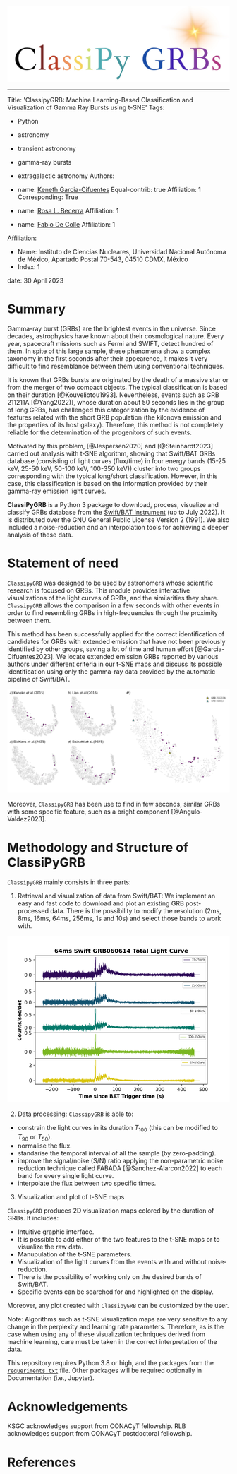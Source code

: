 
![Logo](/docs/Animations/images/logo.jpeg) 

---
Title: 'ClassipyGRB: Machine Learning-Based Classification and Visualization of Gamma Ray Bursts using t-SNE'
Tags:
  - Python
  - astronomy
  - transient astronomy
  - gamma-ray bursts
  - extragalactic astronomy
Authors:
  - name: [Keneth Garcia-Cifuentes](https://orcid.org/0009-0001-2607-6359)
    Equal-contrib: true
    Affiliation: 1
    Corresponding: True

  - name: [Rosa L. Becerra](https://orcid.org/0000-0002-0216-3415)
    Affiliation: 1

  - name: [Fabio De Colle](https://orcid.org/0000-0002-3137-4633)
    Affiliation: 1
    
Affiliation:
 - Name: Instituto de Ciencias Nucleares,  Universidad Nacional Autónoma de México, Apartado Postal 70-543, 04510 CDMX, México
 - Index: 1

date: 30 April 2023 

# Summary
Gamma-ray burst (GRBs) are the brightest events in the universe. Since decades, astrophysics have known about their cosmological nature. Every year, spacecraft missions such as Fermi and SWIFT, detect hundred of them. In spite of this large sample, these phenomena show a complex taxonomy in the first seconds after their appearence, it makes it very difficult to find resemblance between them using conventional techniques.

It is known that GRBs bursts are originated by the death of a massive star or from the merger of two compact objects. The typical classification is based on their duration [@Kouveliotou1993]. Nevertheless, events such as GRB 211211A [@Yang2022)], whose duration about 50 seconds lies in the group of long GRBs, has challenged this categorization by the evidence of features related with the short GRB population (the kilonova emission and the properties of its host galaxy). Therefore, this method is not completely reliable for the determination of the progenitors of such events.

Motivated by this problem, [@Jespersen2020] and [@Steinhardt2023] carried out analysis with t-SNE algorithm, showing that Swift/BAT GRBs database (consisting of light curves (flux/time) in four energy bands (15-25 keV, 25-50 keV, 50-100 keV, 100-350 keV)) cluster into two groups corresponding with the typical long/short classification. However, in this case, this classification is based on the information provided by their gamma-ray emission light curves. 

**ClassiPyGRB** is a Python 3 package to download, process, visualize and classify GRBs database from the [Swift/BAT Instrument](https://swift.gsfc.nasa.gov/about_swift/bat_desc.html) (up to July 2022). It is distributed over the GNU General Public License Version 2 (1991). We also included a noise-reduction and an interpolation tools for achieving a deeper analysis of these data.


# Statement of need

`ClassipyGRB` was designed to be used by astronomers whose scientific research is focused on GRBs. This module provides interactive visualizations of the light curves of GRBs, and the similarities they share. `ClassipyGRB` allows the comparison in a few seconds with other events in order to find resembling GRBs in high-frequencies through the proximity between them.

This method has been successfully applied for the correct identification of candidates for GRBs with extended emission that have not been previously identified by other groups, saving a lot of time and human effort [@Garcia-Cifuentes2023]. We locate extended emission GRBs reported by various authors under different criteria in our t-SNE maps and discuss its possible identification using only the gamma-ray data provided by the automatic pipeline of Swift/BAT. 

![t-SNE visualization map obtained for the noise-reduced dataset binned at $64$ ms with $pp=30$. GRBs colored in magenta are classified as Extended Emission by previous works. Image taken from [@Garcia-Cifuentes2023] \label{fig:fig1}](Figures/EE_analysis_updated.jpg)

Moreover, `ClassipyGRB` has been use to find in few seconds, similar GRBs with some specific feature, such as a bright component [@Angulo-Valdez2023].


# Methodology and Structure of ClassiPyGRB

`ClassipyGRB` mainly consists in three parts:

1) Retrieval and visualization of data from Swift/BAT: We implement an easy and fast code to download and plot an existing GRB post-processed data. There is the possibility to modify the resolution (2ms, 8ms, 16ms, 64ms, 256ms, 1s and 10s) and select those bands to work with. 


![Light curve of GRB 060614A. Image taken from [@Garcia-Cifuentes2023] \label{fig:fig2}](Figures/GRB060614.png)

2) Data processing: `ClassipyGRB` is able to: 

  - constrain the light curves in its duration $T_\mathrm{100}$ (this can be modified to $T_\mathrm{90}$ or $T_\mathrm{50}$).
  - normalise the flux.
  - standarise the temporal interval of all the sample (by zero-padding).
  - improve the signal/noise (S/N) ratio applying the non-parametric noise reduction technique called FABADA [@Sanchez-Alarcon2022] to each band for every single light curve. 
  - interpolate the flux between two specific times.

3) Visualization and plot of t-SNE maps

`ClassipyGRB` produces 2D visualization maps colored by the duration of GRBs. It includes:

- Intuitive graphic interface.
- It is possible to add either of the two features to the t-SNE maps or to visualize the raw data.
- Manupulation of the t-SNE parameters.
- Visualization of the light curves from the events with and without noise-reduction.
- There is the possibility of working only on the desired bands of Swift/BAT.
- Specific events can be searched for and highlighted on the display.

Moreover, any plot created with `ClassipyGRB` can be customized by the user.

Note: Algorithms such as t-SNE visualization maps are very sensitive to any change in the perplexity and learning rate parameters. Therefore, as is the case when using any of these visualization techniques derived from machine learning, care must be taken in the correct interpretation of the data.

This repository requires Python 3.8 or high, and the packages from the [``requeriments.txt``](https://github.com/KenethGarcia/GRB_ML/blob/51482eecd01d8bea10a951ba3e9b0b108cea3c08/requirements.txt) file. Other packages will be required optionally in Documentation (i.e., Jupyter).

# Acknowledgements

KSGC acknowledges support from CONACyT fellowship. RLB acknowledges support from CONACyT postdoctoral fellowship.

# References
